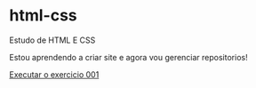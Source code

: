 # html-css
 Estudo de HTML E CSS

Estou aprendendo a criar site e agora vou gerenciar repositorios!

<a href="patiffck.github.io/html-css/exercicios/ex001/index.html">Executar o exercicio 001</a>